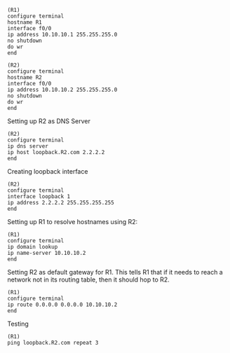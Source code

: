 ```
(R1)
configure terminal
hostname R1
interface f0/0
ip address 10.10.10.1 255.255.255.0
no shutdown
do wr
end
```
```
(R2)
configure terminal
hostname R2
interface f0/0
ip address 10.10.10.2 255.255.255.0
no shutdown
do wr
end
```
Setting up R2 as DNS Server
```
(R2)
configure terminal
ip dns server
ip host loopback.R2.com 2.2.2.2
end
```
Creating loopback interface
```
(R2)
configure terminal
interface loopback 1
ip address 2.2.2.2 255.255.255.255
end
```
Setting up R1 to resolve hostnames using R2:
```
(R1)
configure terminal
ip domain lookup
ip name-server 10.10.10.2
end
```
Setting R2 as default gateway for R1. This tells R1 that if it needs to reach a network not in its routing table, then it should hop to R2. 
```
(R1)
configure terminal
ip route 0.0.0.0 0.0.0.0 10.10.10.2
end
```
Testing
```
(R1)
ping loopback.R2.com repeat 3
```